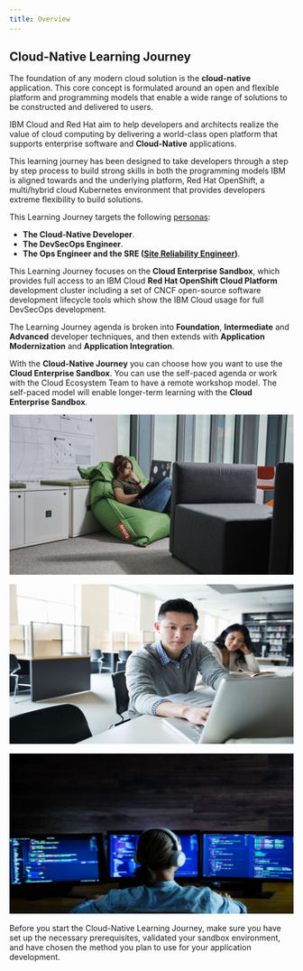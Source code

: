 ```yaml
---
title: Overview
---
```


## Cloud-Native Learning Journey

The foundation of any modern cloud solution is the **cloud-native** application. This core concept is formulated around an open and flexible platform and programming models that enable a wide range of solutions to be constructed and delivered to users.
   
IBM Cloud and Red Hat aim to help developers and architects realize the value of cloud computing by delivering a world-class open platform that supports enterprise software and **Cloud-Native** applications.

This learning journey has been designed to take developers through a step by step process to build strong skills in both the programming models IBM is aligned towards and the underlying platform, Red Hat OpenShift, a multi/hybrid cloud Kubernetes environment that provides developers extreme flexibility to build solutions.

This Learning Journey targets the following [personas](https://www.ibm.com/garage/method/practices/think/practice_personas/):
- **The Cloud-Native Developer**.
- **The DevSecOps Engineer**.
- **The Ops Engineer and the SRE ([Site Reliability Engineer](https://en.wikipedia.org/wiki/Site_Reliability_Engineering))**.

This Learning Journey focuses on the **Cloud Enterprise Sandbox**, which provides full access to an IBM Cloud **Red Hat OpenShift Cloud Platform** development cluster including a set of CNCF open-source software development lifecycle tools which show the IBM Cloud usage for full DevSecOps development.

The Learning Journey agenda is broken into **Foundation**, **Intermediate** and **Advanced** developer techniques, and then extends with **Application Modernization** and **Application Integration**.

With the **Cloud-Native Journey** you can choose how you want to use the **Cloud Enterprise Sandbox**. You can use the self-paced agenda or work with the Cloud Ecosystem Team to have a remote workshop model. The self-paced model will enable longer-term learning with the **Cloud Enterprise Sandbox**.

<Row>

<Column colLg={4} colMd={4} noGutterMdLeft>
<ArticleCard
    color="dark"
    title="Developer Foundation"
    subTitle="Start your cloud-native journey by learning the concepts, technologies & methodologies."
    href="/developer-foundation"
    >

![](../images/introduction/developer-foundation.png)

</ArticleCard>
</Column>

<Column colLg={4} colMd={4} noGutterMdLeft>
<ArticleCard
    color="dark"
    title="Developer Intermediate"
    subTitle="Learn how to develop and deliver cloud-native applications with an Enterpeise SDLC."
    href="/developer-intermediate"
    >

![](../images/introduction/developer-intermediate.png)

</ArticleCard>
</Column>


<Column colLg={4} colMd={4} noGutterMdLeft>
<ArticleCard
    color="dark"
    title="Developer Advanced"
    subTitle="Learn advanced microservices techniques to develop and deliver cloud-native applications."
    href="/developer-advanced-1"
    >

![](../images/introduction/developer-advanced.png)

</ArticleCard>
</Column>

</Row>

Before you start the Cloud-Native Learning Journey, make sure you have set up the necessary prerequisites, validated your sandbox environment, and have chosen the method you plan to use for your application development.
